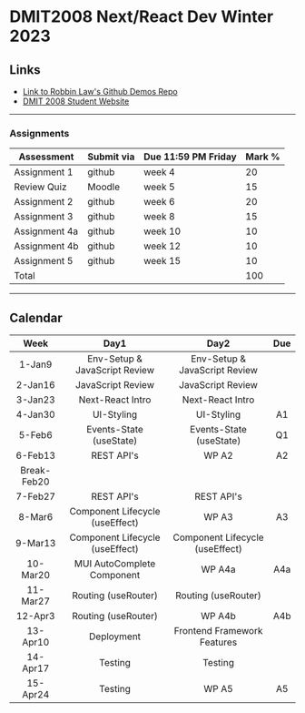 # DMIT2008 Next/React Dev Winter 2023

## Links

- [Link to Robbin Law's Github Demos Repo](https://github.com/RobbinLawJavaScript/next-react-demos)
- [DMIT 2008 Student Website](https://dmit-2008.github.io/dmit2008/)

---

### Assignments

| Assessment | Submit via | Due 11:59 PM Friday | Mark %|
|---|---|---|---|
| Assignment 1 | github | week 4  | 20 |
| Review Quiz | Moodle | week 5  | 15 |
| Assignment 2 | github | week 6  | 20 |
| Assignment 3 | github | week 8  | 15 |
| Assignment 4a| github | week 10  | 10 |
| Assignment 4b| github | week 12  | 10 |
| Assignment 5 | github | week 15  | 10 |
|Total|||100|

---

## Calendar

|Week|Day1|Day2|Due|
|:-:|:-:|:-:|:-:|
|1-Jan9|Env-Setup & JavaScript Review|Env-Setup & JavaScript Review|
|2-Jan16|JavaScript Review|JavaScript Review|
|3-Jan23|Next-React Intro|Next-React Intro|
|4-Jan30|UI-Styling|UI-Styling|A1|
|5-Feb6|Events-State (useState)|Events-State (useState)|Q1|
|6-Feb13|REST API's|WP A2|A2|
|Break-Feb20||||
|7-Feb27|REST API's|REST API's|
|8-Mar6|Component Lifecycle (useEffect)|WP A3|A3|
|9-Mar13|Component Lifecycle (useEffect)|Component Lifecycle (useEffect)|
|10-Mar20|MUI AutoComplete Component|WP A4a|A4a|
|11-Mar27|Routing (useRouter)|Routing (useRouter)|
|12-Apr3|Routing (useRouter)|WP A4b|A4b|
|13-Apr10|Deployment|Frontend Framework Features|
|14-Apr17|Testing|Testing||
|15-Apr24|Testing|WP A5|A5|
